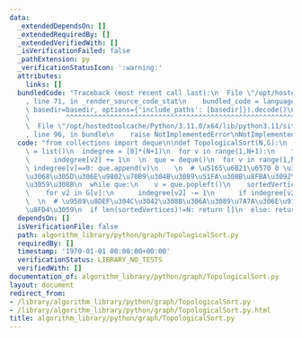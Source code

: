 ```yaml
---
data:
  _extendedDependsOn: []
  _extendedRequiredBy: []
  _extendedVerifiedWith: []
  _isVerificationFailed: false
  _pathExtension: py
  _verificationStatusIcon: ':warning:'
  attributes:
    links: []
  bundledCode: "Traceback (most recent call last):\n  File \"/opt/hostedtoolcache/Python/3.11.0/x64/lib/python3.11/site-packages/onlinejudge_verify/documentation/build.py\"\
    , line 71, in _render_source_code_stat\n    bundled_code = language.bundle(stat.path,\
    \ basedir=basedir, options={'include_paths': [basedir]}).decode()\n          \
    \         ^^^^^^^^^^^^^^^^^^^^^^^^^^^^^^^^^^^^^^^^^^^^^^^^^^^^^^^^^^^^^^^^^^^^^^^^^^^^^^^^^\n\
    \  File \"/opt/hostedtoolcache/Python/3.11.0/x64/lib/python3.11/site-packages/onlinejudge_verify/languages/python.py\"\
    , line 96, in bundle\n    raise NotImplementedError\nNotImplementedError\n"
  code: "from collections import deque\n\ndef TopologicalSort(N,G):\n  sortedVertices\
    \ = list()\n  indegree = [0]*(N+1)\n  for v in range(1,N+1):\n    for v2 in G[v]:\n\
    \      indegree[v2] += 1\n  \n  que = deque()\n  for v in range(1,N+1):\n    if\
    \ indegree[v]==0: que.append(v)\n    \n  # \u5165\u6B21\u6570 0 \u306E\u9802\u70B9\
    \u3068\u305D\u306E\u9802\u70B9\u304B\u3089\u51FA\u308B\u8FBA\u3092\u524A\u9664\
    \u3059\u308B\n  while que:\n    v = que.popleft()\n    sortedVertices.append(v)\n\
    \    for v2 in G[v]:\n      indegree[v2] -= 1\n      if indegree[v2]==0: que.append(v2)\n\
    \  \n  # \u9589\u8DEF\u304C\u3042\u308B\u306A\u3089\u7A7A\u306E\u914D\u5217\u3092\
    \u8FD4\u3059\n  if len(sortedVertices)!=N: return []\n  else: return sortedVertices"
  dependsOn: []
  isVerificationFile: false
  path: algorithm_library/python/graph/TopologicalSort.py
  requiredBy: []
  timestamp: '1970-01-01 00:00:00+00:00'
  verificationStatus: LIBRARY_NO_TESTS
  verifiedWith: []
documentation_of: algorithm_library/python/graph/TopologicalSort.py
layout: document
redirect_from:
- /library/algorithm_library/python/graph/TopologicalSort.py
- /library/algorithm_library/python/graph/TopologicalSort.py.html
title: algorithm_library/python/graph/TopologicalSort.py
---
```

